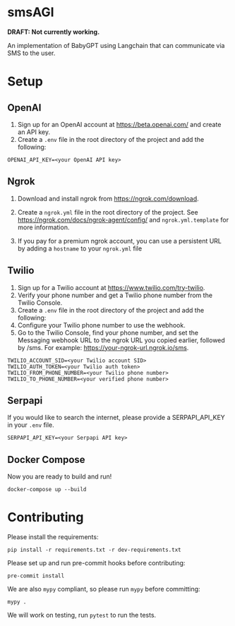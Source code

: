# smsAGI

**DRAFT: Not currently working.**

An implementation of BabyGPT using Langchain that can communicate via SMS to the user.

# Setup

## OpenAI

1. Sign up for an OpenAI account at https://beta.openai.com/ and create an API key.
2. Create a `.env` file in the root directory of the project and add the following:

```
OPENAI_API_KEY=<your OpenAI API key>
```

## Ngrok

1. Download and install ngrok from https://ngrok.com/download.
2. Create a `ngrok.yml` file in the root directory of the project. See https://ngrok.com/docs/ngrok-agent/config/ and `ngrok.yml.template` for more information.

3. If you pay for a premium ngrok account, you can use a persistent URL by adding a `hostname` to your `ngrok.yml` file


## Twilio

1. Sign up for a Twilio account at https://www.twilio.com/try-twilio.
2. Verify your phone number and get a Twilio phone number from the Twilio Console.
3. Create a `.env` file in the root directory of the project and add the following:
4. Configure your Twilio phone number to use the webhook.
5. Go to the Twilio Console, find your phone number, and set the Messaging webhook URL to the ngrok URL you copied earlier, followed by /sms. For example: https://your-ngrok-url.ngrok.io/sms.

```
TWILIO_ACCOUNT_SID=<your Twilio account SID>
TWILIO_AUTH_TOKEN=<your Twilio auth token>
TWILIO_FROM_PHONE_NUMBER=<your Twilio phone number>
TWILIO_TO_PHONE_NUMBER=<your verified phone number>
```

## Serpapi

If you would like to search the internet, please provide a SERPAPI_API_KEY in your `.env` file.

```
SERPAPI_API_KEY=<your Serpapi API key>
```

## Docker Compose

Now you are ready to build and run!

`docker-compose up --build`

# Contributing

Please install the requirements:

`pip install -r requirements.txt -r dev-requirements.txt`

Please set up and run pre-commit hooks before contributing:

`pre-commit install`

We are also `mypy` compliant, so please run `mypy` before committing:

`mypy .`

We will work on testing, run `pytest` to run the tests.
